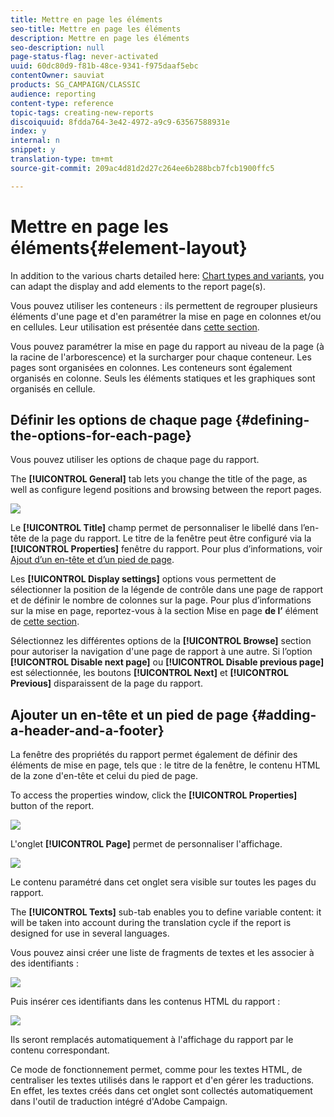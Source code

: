 ```yaml
---
title: Mettre en page les éléments
seo-title: Mettre en page les éléments
description: Mettre en page les éléments
seo-description: null
page-status-flag: never-activated
uuid: 60dc80d9-f81b-48ce-9341-f975daaf5ebc
contentOwner: sauviat
products: SG_CAMPAIGN/CLASSIC
audience: reporting
content-type: reference
topic-tags: creating-new-reports
discoiquuid: 8fdda764-3e42-4972-a9c9-63567588931e
index: y
internal: n
snippet: y
translation-type: tm+mt
source-git-commit: 209ac4d81d2d27c264ee6b288bcb7fcb1900ffc5

---
```



# Mettre en page les éléments{#element-layout}

In addition to the various charts detailed here: [Chart types and variants](../../reporting/using/creating-a-chart.md#chart-types-and-variants), you can adapt the display and add elements to the report page(s).

Vous pouvez utiliser les conteneurs : ils permettent de regrouper plusieurs éléments d&#39;une page et d&#39;en paramétrer la mise en page en colonnes et/ou en cellules. Leur utilisation est présentée dans [cette section](../../web/using/defining-web-forms-layout.md#creating-containers).

Vous pouvez paramétrer la mise en page du rapport au niveau de la page (à la racine de l&#39;arborescence) et la surcharger pour chaque conteneur. Les pages sont organisées en colonnes. Les conteneurs sont également organisés en colonne. Seuls les éléments statiques et les graphiques sont organisés en cellule.

## Définir les options de chaque page {#defining-the-options-for-each-page}

Vous pouvez utiliser les options de chaque page du rapport.

The **[!UICONTROL General]** tab lets you change the title of the page, as well as configure legend positions and browsing between the report pages.

![](assets/s_ncs_advuser_report_wizard_022.png)

Le **[!UICONTROL Title]** champ permet de personnaliser le libellé dans l’en-tête de la page du rapport. Le titre de la fenêtre peut être configuré via la **[!UICONTROL Properties]** fenêtre du rapport. Pour plus d’informations, voir [Ajout d’un en-tête et d’un pied de page](#adding-a-header-and-a-footer).

Les **[!UICONTROL Display settings]** options vous permettent de sélectionner la position de la légende de contrôle dans une page de rapport et de définir le nombre de colonnes sur la page. Pour plus d’informations sur la mise en page, reportez-vous à la section Mise en page **de l’** élément de [cette section](../../web/using/defining-web-forms-layout.md#positioning-the-fields-on-the-page).

Sélectionnez les différentes options de la **[!UICONTROL Browse]** section pour autoriser la navigation d&#39;une page de rapport à une autre. Si l’option **[!UICONTROL Disable next page]** ou **[!UICONTROL Disable previous page]** est sélectionnée, les boutons **[!UICONTROL Next]** et **[!UICONTROL Previous]** disparaissent de la page du rapport.

## Ajouter un en-tête et un pied de page {#adding-a-header-and-a-footer}

La fenêtre des propriétés du rapport permet également de définir des éléments de mise en page, tels que : le titre de la fenêtre, le contenu HTML de la zone d&#39;en-tête et celui du pied de page.

To access the properties window, click the **[!UICONTROL Properties]** button of the report.

![](assets/reporting_properties.png)

L&#39;onglet **[!UICONTROL Page]** permet de personnaliser l&#39;affichage.

![](assets/s_ncs_advuser_report_properties_04.png)

Le contenu paramétré dans cet onglet sera visible sur toutes les pages du rapport.

The **[!UICONTROL Texts]** sub-tab enables you to define variable content: it will be taken into account during the translation cycle if the report is designed for use in several languages.

Vous pouvez ainsi créer une liste de fragments de textes et les associer à des identifiants :

![](assets/s_ncs_advuser_report_properties_04a.png)

Puis insérer ces identifiants dans les contenus HTML du rapport :

![](assets/s_ncs_advuser_report_properties_04b.png)

Ils seront remplacés automatiquement à l&#39;affichage du rapport par le contenu correspondant.

Ce mode de fonctionnement permet, comme pour les textes HTML, de centraliser les textes utilisés dans le rapport et d&#39;en gérer les traductions. En effet, les textes créés dans cet onglet sont collectés automatiquement dans l&#39;outil de traduction intégré d&#39;Adobe Campaign.
